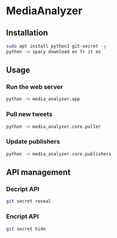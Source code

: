 # MediaAnalyzer

## Installation
```sh
sudo apt install python3 git-secret -y
python -m spacy download en fr it es
```

## Usage

### Run the web server
```sh
python -m media_analyzer.app
```

### Pull new tweets
```sh
python -m media_analyzer.core.puller
```

### Update publishers
```sh
python -m media_analyzer.core.publishers
```

## API management
### Decript API
```sh
git secret reveal
```

### Encript API
```sh
git secret hide
```
